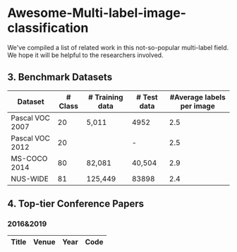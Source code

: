 # Awesome-Multi-label-image-classification
We've compiled a list of related work in this not-so-popular multi-label field. We hope it will be helpful to the researchers involved.
## 3. Benchmark Datasets
|  Dataset   | # Class  | # Training data	| # Test data| #Average labels per image|
|  ----  | ----  |----  |----  |----|
|Pascal VOC 2007|20|5,011|4952|2.5|
|Pascal VOC 2012|20| |-|2.5|
|MS-COCO 2014|80|82,081|40,504|2.9|
|NUS-WIDE|81|125,449|83898|2.4|
## 4. Top-tier Conference Papers
### 2016&2019
|  Title   | Venue  | Year| Code|
|  ----  | ----  |----  |----  |
